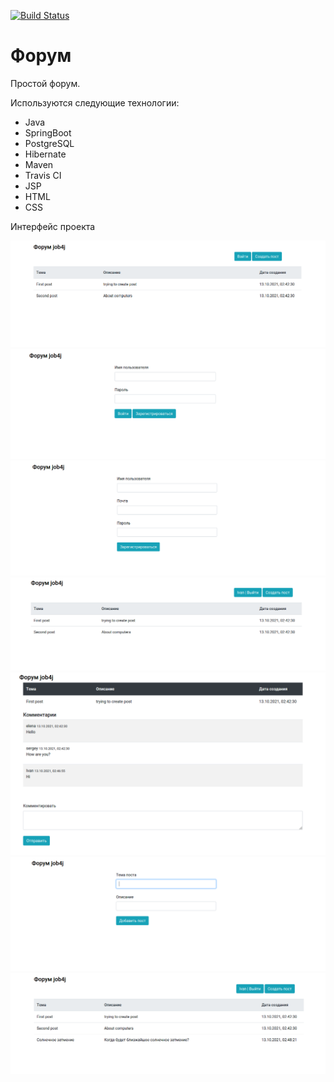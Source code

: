 [![Build Status](https://app.travis-ci.com/IvanBelyaev/job4j_forum.svg?branch=main)](https://app.travis-ci.com/IvanBelyaev/job4j_forum)

# Форум

Простой форум.

Используются следующие технологии:
 - Java
 - SpringBoot
 - PostgreSQL
 - Hibernate
 - Maven
 - Travis CI
 - JSP
 - HTML
 - CSS

Интерфейс проекта

![ScreenShot](images/1.png)
![ScreenShot](images/2.png)
![ScreenShot](images/3.png)
![ScreenShot](images/4.png)
![ScreenShot](images/5.png)
![ScreenShot](images/6.png)
![ScreenShot](images/7.png)
